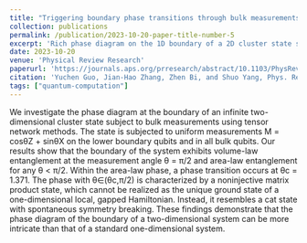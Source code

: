 ```yaml
---
title: "Triggering boundary phase transitions through bulk measurements in two-dimensional cluster states"
collection: publications
permalink: /publication/2023-10-20-paper-title-number-5
excerpt: 'Rich phase diagram on the 1D boundary of a 2D cluster state subject to bulk tunable measurements.'
date: 2023-10-20
venue: 'Physical Review Research'
paperurl: 'https://journals.aps.org/prresearch/abstract/10.1103/PhysRevResearch.5.043069'
citation: 'Yuchen Guo, Jian-Hao Zhang, Zhen Bi, and Shuo Yang, Phys. Rev. Res. 5, 043069 (2023).'
tags: ["quantum-computation"]
---
```

We investigate the phase diagram at the boundary of an infinite two-dimensional cluster state subject to bulk measurements using tensor network methods. The state is subjected to uniform measurements M = cosθZ + sinθX on the lower boundary qubits and in all bulk qubits. Our results show that the boundary of the system exhibits volume-law entanglement at the measurement angle θ = π/2 and area-law entanglement for any θ < π/2. Within the area-law phase, a phase transition occurs at θc = 1.371. The phase with θ∈(θc,π/2) is characterized by a noninjective matrix product state, which cannot be realized as the unique ground state of a one-dimensional local, gapped Hamiltonian. Instead, it resembles a cat state with spontaneous symmetry breaking. These findings demonstrate that the phase diagram of the boundary of a two-dimensional system can be more intricate than that of a standard one-dimensional system.
